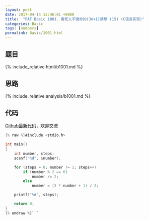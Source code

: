 ```yaml
---
layout: post
date: 2017-04-14 12:46:01 +0800
title:  "PAT Basic 1001. 害死人不偿命的(3n+1)猜想 (15) (C语言实现)"
categories: Basic
tags: [numbers]
permalink: Basic/1001.html
---
```


## 题目

{% include_relative html/b1001.md %}

## 思路

{% include_relative analysis/b1001.md %}

## 代码

[Github最新代码](https://github.com/OliverLew/PAT/blob/master/PATBasic/1001.c)，欢迎交流

```c
{% raw %}#include <stdio.h>

int main()
{
	int number, steps;
	scanf("%d", &number);

	for (steps = 0; number != 1; steps++)
		if (number % 2 == 0)
			number /= 2;
		else
			number = (3 * number + 1) / 2;

	printf("%d", steps);

	return 0;
}
{% endraw %}```
